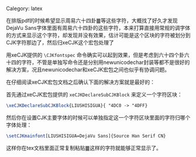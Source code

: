 Calegory: latex

在排版pdf的时候希望显示周易六十四卦䷀等这些字符，大概找了好久才发现DejaVu Sans字体里面有周易六十四卦的这些字符，本来打算直接用常规的调字体的方式来显示这个字符，却发现并没有效果，估计可能是这个区块的字符被划分到CJK字符那边了，然后归xeCJK这个宏包处理了

用xeCJK提供的 `\CJKfontspec` 命令确实可以起到效果，但是考虑到六十四个卦六十四的字符，不管是单独写命令还是分别用newunicodechar封装等都不是很好的解决方案，况且newunicodechar和xeCJK宏包之间也似乎有协调问题。

在仔细阅读xeCJK宏包文档之后确认下面的解决方案就是最好的：

首先通过xeCJK宏包提供的 `xeCJKDeclareSubCJKBlock` 来定义一个字符区块：

```latex
\xeCJKDeclareSubCJKBlock{LIUSHISIGUA}{ "4DC0 -> "4DFF}
```

然后你在设置CJK主要字体的时候可以单独指定这一个字符区块里面的字符归哪个字体处理：

```latex
\setCJKmainfont[LIUSHISIGUA=DejaVu Sans]{Source Han Serif CN}
```

这样你在tex文档里面正常复制粘贴䷀这样的字符就能够正常显示了。